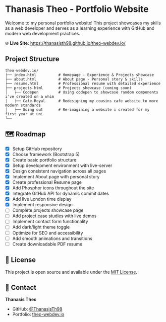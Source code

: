 
# Thanasis Theo - Portfolio Website

Welcome to my personal portfolio website! This project showcases my skills as a web developer and serves as a learning experience with GitHub and modern web development practices.

🌐 **Live Site**: https://thanasisth98.github.io/theo-webdev.io/


## Project Structure

```
theo-webdev.io/
├── index.html          # Homepage - Experience & Projects showcase
├── about.html          # About page - Personal story & skills
├── resume.html         # Professional resume with detailed experience
├── projects.html       # Projects showcase (coming soon)
│   ├── Codepen         # Using codepen to showcase random components i've created on a whim
│   ├── Cafe-Royal      # Redesigning my cousins cafe website to more modern standards 
│   ├── Going out       # Re-imagining a website i created for my first year at uni 
└──
```
## 🗺️ Roadmap

- [x] Setup GitHub repository
- [x] Choose framework (Bootstrap 5)
- [x] Create basic portfolio structure
- [x] Setup development environment with live-server
- [x] Design consistent navigation across all pages
- [x] Implement About page with personal story
- [x] Create professional Resume page
- [x] Add Phosphor icons throughout the site
- [x] Integrate GitHub API for dynamic commit dates
- [x] Add live London time display
- [x] Implement responsive design
- [ ] Complete projects showcase page
- [ ] Add project case studies with live demos
- [ ] Implement contact form functionality
- [ ] Add dark/light theme toggle
- [ ] Optimize for SEO and accessibility
- [ ] Add smooth animations and transitions
- [ ] Create downloadable PDF resume

## 📝 License

This project is open source and available under the [MIT License](LICENSE).

## 📧 Contact

**Thanasis Theo**
- GitHub: [@ThanasisTh98](https://github.com/ThanasisTh98)
- Portfolio: [theo-webdev.io](https://thanasisth98.github.io/theo-webdev.io/)




